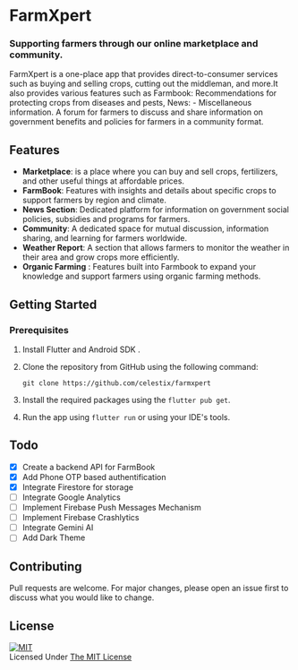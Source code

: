# FarmXpert

### Supporting farmers through our online marketplace and community.

FarmXpert is a one-place app that provides direct-to-consumer services such as buying and selling crops, cutting out the middleman, and more.It also provides various features such as Farmbook: Recommendations for protecting crops from diseases and pests, News: - Miscellaneous information. A forum for farmers to discuss and share information on government benefits and policies for farmers in a community format.


## Features
- **Marketplace**: is a place where you can buy and sell crops, fertilizers, and other useful things at affordable prices.
- **FarmBook**: Features with insights and details about specific crops to support farmers by region and climate.
- **News Section**: Dedicated platform for information on government social policies, subsidies and programs for farmers.
- **Community**: A dedicated space for mutual discussion, information sharing, and learning for farmers worldwide.
- **Weather Report**: A section that allows farmers to monitor the weather in their area and grow crops more efficiently.
- **Organic Farming** : Features built into Farmbook to expand your knowledge and support farmers using organic farming methods.

## Getting Started

### Prerequisites
1. Install Flutter and Android SDK .
2. Clone the repository from GitHub using the following command:
    
    ```git clone https://github.com/celestix/farmxpert```
3. Install the required packages using the `flutter pub get`.
4. Run the app using `flutter run` or using your IDE's tools.

## Todo
- [x] Create a backend API for FarmBook
- [x] Add Phone OTP based authentification
- [x] Integrate Firestore for storage
- [ ] Integrate Google Analytics
- [ ] Implement Firebase Push Messages Mechanism
- [ ] Implement Firebase Crashlytics
- [ ] Integrate Gemini AI  
- [ ] Add Dark Theme

## Contributing
Pull requests are welcome. For major changes, please open an issue first to discuss what you would like to change.

## License
[![MIT](https://upload.wikimedia.org/wikipedia/commons/thumb/0/0c/MIT_logo.svg/200px-MIT_logo.svg.png)](https://opensource.org/licenses/MIT)
<br>Licensed Under <a href="https://opensource.org/licenses/MIT">The MIT License</a>
